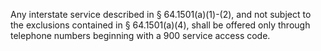 Any interstate service described in § 64.1501(a)(1)-(2), and not subject to the exclusions contained in § 64.1501(a)(4), shall be offered only through telephone numbers beginning with a 900 service access code.


